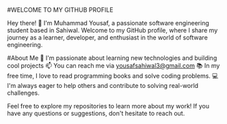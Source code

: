#WELCOME TO MY GITHUB PROFILE

Hey there! 👋 I'm Muhammad Yousaf, a passionate software engineering student based in Sahiwal. Welcome to my GitHub profile, where I share my journey as a learner, developer, and enthusiast in the world of software engineering.

#About Me
🌱 I'm passionate about learning new technologies and building cool projects
📫 You can reach me via yousafsahiwal3@gmail.com
📚 In my free time, I love to read programming books and solve coding problems.
💻 I'm always eager to help others and contribute to solving real-world challenges.


Feel free to explore my repositories to learn more about my work! If you have any questions or suggestions, don't hesitate to reach out.
<!---
iamproprogramr/iamproprogramr is a ✨ special ✨ repository because its `README.md` (this file) appears on your GitHub profile.
You can click the Preview link to take a look at your changes.
--->

